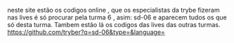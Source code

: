 neste site estão os codigos online , que os especialistas da trybe fizeram nas lives
é só procurar pela turma 6 , asim: sd-06 e aparecem tudos os que só desta turma. Tambem 
estão lá os codigos das lives das outras turmas. 
https://github.com/tryber?q=sd-06&type=&language=
